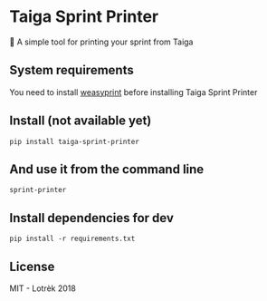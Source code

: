# Taiga Sprint Printer
📃 A simple tool for printing your sprint from Taiga

## System requirements

You need to install [weasyprint](http://weasyprint.readthedocs.io/en/latest/install.html) before installing Taiga Sprint Printer

## Install (not available yet)

    pip install taiga-sprint-printer

## And use it from the command line

    sprint-printer

## Install dependencies for dev

    pip install -r requirements.txt

## License

MIT - Lotrèk 2018